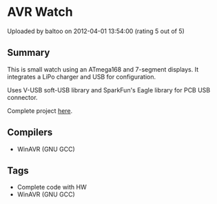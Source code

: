 # AVR Watch

Uploaded by baltoo on 2012-04-01 13:54:00 (rating 5 out of 5)

## Summary

This is small watch using an ATmega168 and 7-segment displays. It integrates a LiPo charger and USB for configuration.


Uses V-USB soft-USB library and SparkFun's Eagle library for PCB USB connector.


Complete project [here](http://fabiobaltieri.com/2012/04/01/avr-watch/).

## Compilers

- WinAVR (GNU GCC)

## Tags

- Complete code with HW
- WinAVR (GNU GCC)

